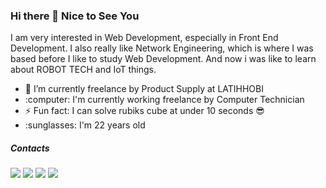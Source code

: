 ### Hi there 👋 Nice to See You

<!--
**yogihendrawan79/yogihendrawan79** is a ✨ _special_ ✨ repository because its `README.md` (this file) appears on your GitHub profile.

Here are some ideas to get you started:

- 🔭 I’m currently working on ...
- 🌱 I’m currently learning ...
- 👯 I’m looking to collaborate on ...
- 🤔 I’m looking for help with ...
- 💬 Ask me about ...
- 📫 How to reach me: ...
- 😄 Pronouns: ...
- ⚡ Fun fact: ...
-->

<div>
  <p>I am very interested in Web Development, especially in Front End Development. I also really like Network Engineering, which is where I was based before I like to study Web Development. And now i was like to learn about ROBOT TECH and IoT things.</p>
  <ul>
      <li>🌱 I’m currently freelance by Product Supply at LATIHHOBI</li>
      <li>:computer: I'm currently working freelance by Computer Technician</li>
      <li>⚡ Fun fact: I can solve rubiks cube at under 10 seconds 😎</li>
      <li>:sunglasses: I'm 22 years old</li>
  </ul>
</div>
<div>
  <h5>Contacts</h5>
  <a href="https://www.facebook.com/yogi.dubois" alt=""><img src="https://img.shields.io/badge/-Yogi Hendrawan-1877F2?style=flat-square&logo=facebook&logoColor=white"/></a>
  <a href="https://www.instagram.com/yogihendrawan_/" alt=""><img src="https://img.shields.io/badge/-@yogihendrawan_-E4405F?style=flat-square&logo=instagram&logoColor=white"/></a>
  <a href="https://www.linkedin.com/in/yogi-hendrawan-2a9282198/" alt=""><img src="https://img.shields.io/badge/-Yogi Hendrawan-0077B5?style=flat-square&logo=linkedin&logoColor=white"/></a>
  <a href="mailto:hendrawanyogi79@gmail.com" alt=""><img src="https://img.shields.io/badge/-hendrawanyogi79@gmail.com-D14836?style=flat-square&logo=Gmail&logoColor=white"/></a>
</div>
